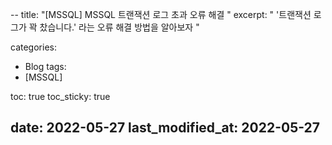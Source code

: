 --
title:  "[MSSQL] MSSQL 트랜잭션 로그 초과 오류 해결 "
excerpt: " '트랜잭션 로그가 꽉 찼습니다.' 라는 오류 해결 방법을 알아보자 "

categories:
  - Blog
tags:
  - [MSSQL]

toc: true
toc_sticky: true
 
date: 2022-05-27
last_modified_at: 2022-05-27
--